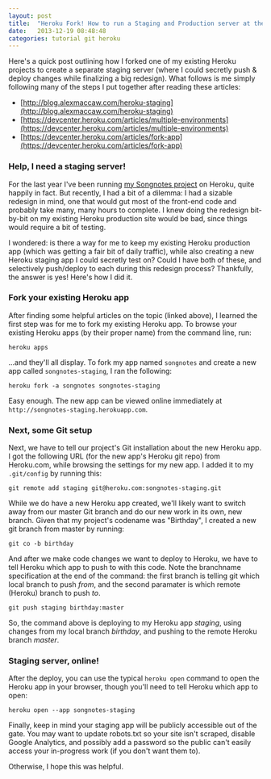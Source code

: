 ```yaml
---
layout: post
title:  "Heroku Fork! How to run a Staging and Production server at the same time"
date:   2013-12-19 08:48:48
categories: tutorial git heroku
---
```


Here's a quick post outlining how I forked one of my existing Heroku projects to create a separate staging server (where I could secretly push & deploy changes while finalizing a big redesign). What follows is me simply following many of the steps I put together after reading these articles:

- [http://blog.alexmaccaw.com/heroku-staging](http://blog.alexmaccaw.com/heroku-staging)
- [https://devcenter.heroku.com/articles/multiple-environments](https://devcenter.heroku.com/articles/multiple-environments)
- [https://devcenter.heroku.com/articles/fork-app](https://devcenter.heroku.com/articles/fork-app)

### Help, I need a staging server!

For the last year I've been running [my Songnotes project](http://www.songnotes.cc) on Heroku, quite happily in fact. But recently, I had a bit of a dilemma: I had a sizable redesign in mind, one that would gut most of the front-end code and probably take many, many hours to complete. I knew doing the redesign bit-by-bit on my existing Heroku production site would be bad, since things would require a bit of testing. 

I wondered: is there a way for me to keep my existing Heroku production app (which was getting a fair bit of daily traffic), while also creating a new Heroku staging app I could secretly test on? Could I have both of these, and selectively push/deploy to each during this redesign process? Thankfully, the answer is yes! Here's how I did it.

### Fork your existing Heroku app

After finding some helpful articles on the topic (linked above), I learned the first step was for me to fork my existing Heroku app. To browse your existing Heroku apps (by their proper name) from the command line, run:

    heroku apps

...and they'll all display. To fork my app named `songnotes` and create a new app called `songnotes-staging`, I ran the following:

    heroku fork -a songnotes songnotes-staging

Easy enough. The new app can be viewed online immediately at `http://songnotes-staging.herokuapp.com`. 

### Next, some Git setup

Next, we have to tell our project's Git installation about the new Heroku app. I got the following URL (for the new app's Heroku git repo) from Heroku.com, while browsing the settings for my new app. I added it to my `.git/config` by running this:

    git remote add staging git@heroku.com:songnotes-staging.git

While we do have a new Heroku app created, we'll likely want to switch away from our master Git branch and do our new work in its own, new branch. Given that my project's codename was "Birthday", I created a new git branch from master by running:

    git co -b birthday

And after we make code changes we want to deploy to Heroku, we have to tell Heroku which app to push to with this code. Note the branchname specification at the end of the command: the first branch is telling git which local branch to push *from*, and the second paramater is which remote (Heroku) branch to push *to*.

    git push staging birthday:master
    
So, the command above is deploying to my Heroku app *staging*, using changes from my local branch *birthday*, and pushing to the remote Heroku branch *master*. 

### Staging server, online!

After the deploy, you can use the typical `heroku open` command to open the Heroku app in your browser, though you'll need to tell Heroku which app to open:
    
    heroku open --app songnotes-staging

Finally, keep in mind your staging app will be publicly accessible out of the gate. You may want to update robots.txt so your site isn't scraped, disable Google Analytics, and possibly add a password so the public can't easily access your in-progress work (if you don't want them to).

Otherwise, I hope this was helpful.
